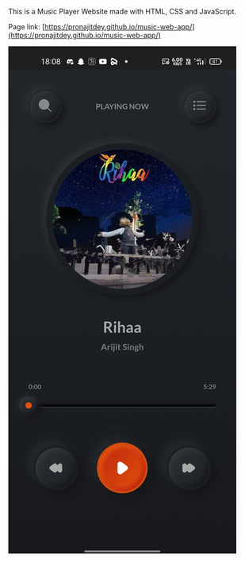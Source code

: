 This is a Music Player Website made with HTML, CSS and JavaScript.

Page link: [https://pronajitdey.github.io/music-web-app/](https://pronajitdey.github.io/music-web-app/)

![](./img/Screenshot.jpg)
